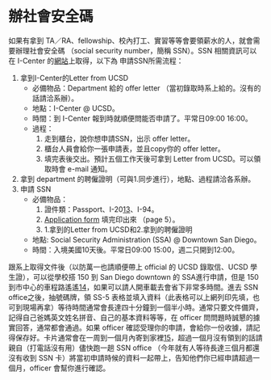 # 辦社會安全碼

如果有拿到 TA／RA、fellowship、校內打工、實習等等會要領薪水的人，就會需要辦理社會安全碼 （social security number，簡稱 SSN）。SSN 相關資訊可以在 I-Center 的[網站](https://ispo.ucsd.edu/current-students/working-in-usa/social-security.html)上取得，以下為 申請SSN所需流程：

1. 拿到I-Center的Letter from UCSD
   * 必備物品：Department 給的 offer letter （當初錄取時系上給的。沒有的話請洽系辦）。
   * 地點：I-Center @ UCSD。
   * 時間：到 I-Center 報到時就順便問能否申請了。平常日09:00 16:00。
   * 過程：
     1. 走到櫃台，說你想申請SSN，出示 offer letter。
     2. 櫃台人員會給你一張申請表，並且copy你的 offer letter。
     3. 填完表後交出。預計五個工作天後可拿到 Letter from UCSD。可以領取時會 e-mail 通知。
2. 拿到 department 的聘僱證明（可與1.同步進行），地點、過程請洽各系辦。
3. 申請 SSN
   * 必備物品：
     1. 證件類：Passport、I-20[13](../zai_mei_sheng_huo/tgsahuo_dong_jie_shao.md#fn13)、I-94。
     2. [Application form](http://www.ssa.gov/forms/ss-5.pdf) 填完印出來 （page 5）。
     3. 1.拿到的Letter from UCSD和2.拿到的聘僱證明
   * 地點: Social Security Administration \(SSA\) @ Downtown San Diego。
   * 時間：入境美國10天後。平常日09:00 15:00，週二只開到12:00。

跟系上取得文件後（以防萬一也請順便帶上 official 的 UCSD 錄取信、UCSD 學生證），可以從學校搭 150 到 San Diego downtown 的 SSA進行申請，但是 150 到市中心的車程路遙遙[14](../zai_mei_sheng_huo/tgsahuo_dong_jie_shao.md#fn14)，如果可以請人開車載去會省下非常多時間。進去 SSN office之後，抽號碼牌，領 SS-5 表格並填入資料（此表格可以上網列印先填，也可到現場再拿）等待時間通常會長達四十分鐘到一個半小時。通常只要文件備齊，記得自己爸媽英文姓名拼音、自己的基本資料等等，在 officer 問問題時誠懇的據實回答，通常都會通過。如果 officer 確認受理你的申請，會給你一份收據，請記得保存好。卡片通常會在一周到一個月內寄到家裡[15](../zai_mei_sheng_huo/tgsahuo_dong_jie_shao.md#fn15)，超過一個月沒有領到的話請親自（打電話沒有用）儘快跑一趟 SSN office （今年就有人等待長達三個月都還沒有收到 SSN 卡）將當初申請時候的資料一起帶上，告知他們你已經申請超過一個月，officer 會幫你進行確認。

